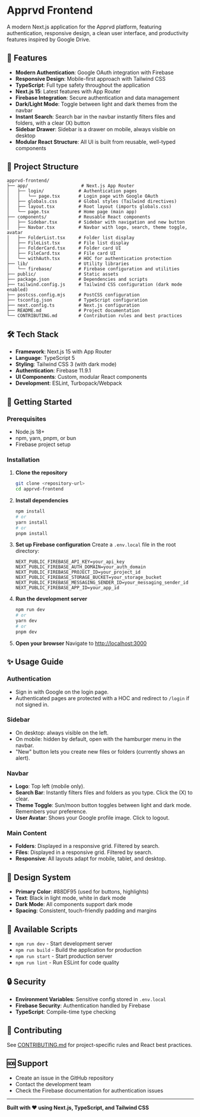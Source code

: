 # Apprvd Frontend

A modern Next.js application for the Apprvd platform, featuring authentication, responsive design, a clean user interface, and productivity features inspired by Google Drive.

## 🚀 Features

- **Modern Authentication**: Google OAuth integration with Firebase
- **Responsive Design**: Mobile-first approach with Tailwind CSS
- **TypeScript**: Full type safety throughout the application
- **Next.js 15**: Latest features with App Router
- **Firebase Integration**: Secure authentication and data management
- **Dark/Light Mode**: Toggle between light and dark themes from the navbar
- **Instant Search**: Search bar in the navbar instantly filters files and folders, with a clear (X) button
- **Sidebar Drawer**: Sidebar is a drawer on mobile, always visible on desktop
- **Modular React Structure**: All UI is built from reusable, well-typed components

## 📁 Project Structure

```
apprvd-frontend/
├── app/                    # Next.js App Router
│   ├── login/             # Authentication pages
│   │   └── page.tsx       # Login page with Google OAuth
│   ├── globals.css        # Global styles (Tailwind directives)
│   ├── layout.tsx         # Root layout (imports globals.css)
│   └── page.tsx           # Home page (main app)
├── components/            # Reusable React components
│   ├── Sidebar.tsx        # Sidebar with navigation and new button
│   ├── Navbar.tsx         # Navbar with logo, search, theme toggle, avatar
│   ├── FolderList.tsx     # Folder list display
│   ├── FileList.tsx       # File list display
│   ├── FolderCard.tsx     # Folder card UI
│   ├── FileCard.tsx       # File card UI
│   └── withAuth.tsx       # HOC for authentication protection
├── lib/                   # Utility libraries
│   └── firebase/          # Firebase configuration and utilities
├── public/                # Static assets
├── package.json           # Dependencies and scripts
├── tailwind.config.js     # Tailwind CSS configuration (dark mode enabled)
├── postcss.config.mjs     # PostCSS configuration
├── tsconfig.json          # TypeScript configuration
├── next.config.ts         # Next.js configuration
├── README.md              # Project documentation
└── CONTRIBUTING.md        # Contribution rules and best practices
```

## 🛠️ Tech Stack

- **Framework**: Next.js 15 with App Router
- **Language**: TypeScript 5
- **Styling**: Tailwind CSS 3 (with dark mode)
- **Authentication**: Firebase 11.9.1
- **UI Components**: Custom, modular React components
- **Development**: ESLint, Turbopack/Webpack

## 🚀 Getting Started

### Prerequisites
- Node.js 18+
- npm, yarn, pnpm, or bun
- Firebase project setup

### Installation
1. **Clone the repository**
   ```bash
   git clone <repository-url>
   cd apprvd-frontend
   ```
2. **Install dependencies**
   ```bash
   npm install
   # or
   yarn install
   # or
   pnpm install
   ```
3. **Set up Firebase configuration**
   Create a `.env.local` file in the root directory:
   ```env
   NEXT_PUBLIC_FIREBASE_API_KEY=your_api_key
   NEXT_PUBLIC_FIREBASE_AUTH_DOMAIN=your_auth_domain
   NEXT_PUBLIC_FIREBASE_PROJECT_ID=your_project_id
   NEXT_PUBLIC_FIREBASE_STORAGE_BUCKET=your_storage_bucket
   NEXT_PUBLIC_FIREBASE_MESSAGING_SENDER_ID=your_messaging_sender_id
   NEXT_PUBLIC_FIREBASE_APP_ID=your_app_id
   ```
4. **Run the development server**
   ```bash
   npm run dev
   # or
   yarn dev
   # or
   pnpm dev
   ```
5. **Open your browser**
   Navigate to [http://localhost:3000](http://localhost:3000)

## ✨ Usage Guide

### Authentication
- Sign in with Google on the login page.
- Authenticated pages are protected with a HOC and redirect to `/login` if not signed in.

### Sidebar
- On desktop: always visible on the left.
- On mobile: hidden by default, open with the hamburger menu in the navbar.
- "New" button lets you create new files or folders (currently shows an alert).

### Navbar
- **Logo**: Top left (mobile only).
- **Search Bar**: Instantly filters files and folders as you type. Click the (X) to clear.
- **Theme Toggle**: Sun/moon button toggles between light and dark mode. Remembers your preference.
- **User Avatar**: Shows your Google profile image. Click to logout.

### Main Content
- **Folders**: Displayed in a responsive grid. Filtered by search.
- **Files**: Displayed in a responsive grid. Filtered by search.
- **Responsive**: All layouts adapt for mobile, tablet, and desktop.

## 🎨 Design System
- **Primary Color**: #88DF95 (used for buttons, highlights)
- **Text**: Black in light mode, white in dark mode
- **Dark Mode**: All components support dark mode
- **Spacing**: Consistent, touch-friendly padding and margins

## 📝 Available Scripts
- `npm run dev` - Start development server
- `npm run build` - Build the application for production
- `npm run start` - Start production server
- `npm run lint` - Run ESLint for code quality

## 🔒 Security
- **Environment Variables**: Sensitive config stored in `.env.local`
- **Firebase Security**: Authentication handled by Firebase
- **TypeScript**: Compile-time type checking

## 🤝 Contributing
See [CONTRIBUTING.md](./CONTRIBUTING.md) for project-specific rules and React best practices.

## 🆘 Support
- Create an issue in the GitHub repository
- Contact the development team
- Check the Firebase documentation for authentication issues

---

**Built with ❤️ using Next.js, TypeScript, and Tailwind CSS**
